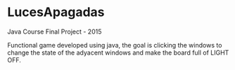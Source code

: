 # LucesApagadas
Java Course Final Project - 2015

Functional game developed using java, the goal is clicking the windows to change the state of the adyacent windows and make the board full of LIGHT OFF.
